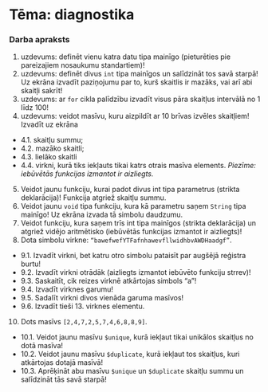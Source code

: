 # Tēma: diagnostika

### Darba apraksts

1. uzdevums: definēt vienu katra datu tipa mainīgo (pieturēties pie pareizajiem nosaukumu standartiem)! 
2. uzdevums: definēt divus ```int``` tipa mainīgos un salīdzināt tos savā starpā! Uz ekrāna izvadīt paziņojumu par to, kurš skaitlis ir mazāks, vai arī abi skaitļi sakrīt!
3. uzdevums: ar ```for``` cikla palīdzību izvadīt visus pāra skaitļus intervālā no 1 līdz 100! 
4. uzdevums: veidot masīvu, kuru aizpildīt ar 10 brīvas izvēles skaitļiem! Izvadīt uz ekrāna
  - 4.1. skaitļu summu;
  - 4.2. mazāko skaitli;
  - 4.3. lielāko skaitli
  - 4.4. virkni, kurā tiks iekļauts tikai katrs otrais masīva elements.
*Piezīme: iebūvētās funkcijas izmantot ir aizliegts.*  
5. Veidot jaunu funkciju, kurai padot divus int tipa parametrus (strikta deklarācija)! Funkcija atgriež skaitļu summu. 
6. Veidot jaunu ```void``` tipa funkciju, kura kā parametru saņem ```String``` tipa mainīgo! Uz ekrāna izvada tā simbolu daudzumu. 
8. Veidot funkciju, kura saņem trīs int tipa mainīgos (strikta deklarācija) un atgriež vidējo aritmētisko (iebūvētās funkcijas izmantot ir aizliegts)! 
9. Dota simbolu virkne: ```“bawefwefYTFafnhawevfllwidhbvAWDHaadgf”```.  
  - 9.1. Izvadīt virkni, bet katru otro simbolu pataisīt par augšējā reģistra burtu! 
  - 9.2. Izvadīt virkni otrādāk (aizliegts izmantot iebūvēto funkciju strrev)! 
  - 9.3. Saskaitīt, cik reizes virknē atkārtojas simbols “a”! 
  - 9.4. Izvadīt virknes garumu! 
  - 9.5. Sadalīt virkni divos vienāda garuma masīvos! 
  - 9.6. Izvadīt tieši 13. virknes elementu. 
10. Dots masīvs ```[2,4,7,2,5,7,4,6,8,8,9]```. 
  - 10.1. Veidot jaunu masīvu ```$unique```, kurā iekļaut tikai unikālos skaitļus no dotā masīva! 
  - 10.2. Veidot jaunu masīvu ```$duplicate```, kurā iekļaut tos skaitļus, kuri atkārtojas dotajā masīvā! 
  - 10.3. Aprēķināt abu masīvu ```$unique``` un ```$duplicate``` skaitļu summu un salīdzināt tās savā starpā! 